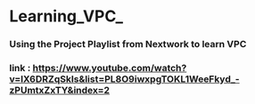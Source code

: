# Learning_VPC_
### Using the Project Playlist from Nextwork to learn VPC 
### link : https://www.youtube.com/watch?v=IX6DRZqSkIs&list=PL8O9iwxpgTOKL1WeeFkyd_-zPUmtxZxTY&index=2
